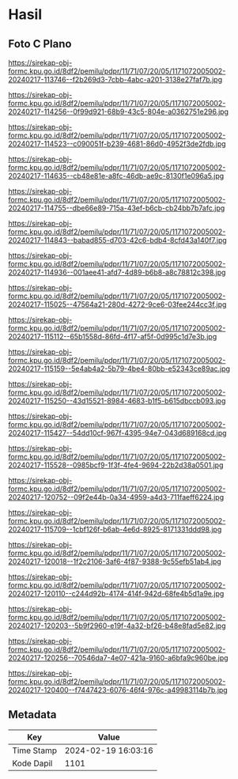 # Hasil

## Foto C Plano

https://sirekap-obj-formc.kpu.go.id/8df2/pemilu/pdpr/11/71/07/20/05/1171072005002-20240217-113746--f2b269d3-7cbb-4abc-a201-3138e27faf7b.jpg

https://sirekap-obj-formc.kpu.go.id/8df2/pemilu/pdpr/11/71/07/20/05/1171072005002-20240217-114256--0f99d921-68b9-43c5-804e-a0362751e296.jpg

https://sirekap-obj-formc.kpu.go.id/8df2/pemilu/pdpr/11/71/07/20/05/1171072005002-20240217-114523--c090051f-b239-4681-86d0-4952f3de2fdb.jpg

https://sirekap-obj-formc.kpu.go.id/8df2/pemilu/pdpr/11/71/07/20/05/1171072005002-20240217-114635--cb48e81e-a8fc-46db-ae9c-8130f1e096a5.jpg

https://sirekap-obj-formc.kpu.go.id/8df2/pemilu/pdpr/11/71/07/20/05/1171072005002-20240217-114755--dbe66e89-715a-43ef-b6cb-cb24bb7b7afc.jpg

https://sirekap-obj-formc.kpu.go.id/8df2/pemilu/pdpr/11/71/07/20/05/1171072005002-20240217-114843--babad855-d703-42c6-bdb4-8cfd43a140f7.jpg

https://sirekap-obj-formc.kpu.go.id/8df2/pemilu/pdpr/11/71/07/20/05/1171072005002-20240217-114936--001aee41-afd7-4d89-b6b8-a8c78812c398.jpg

https://sirekap-obj-formc.kpu.go.id/8df2/pemilu/pdpr/11/71/07/20/05/1171072005002-20240217-115025--47564a21-280d-4272-9ce6-03fee244cc3f.jpg

https://sirekap-obj-formc.kpu.go.id/8df2/pemilu/pdpr/11/71/07/20/05/1171072005002-20240217-115112--65b1558d-86fd-4f17-af5f-0d995c1d7e3b.jpg

https://sirekap-obj-formc.kpu.go.id/8df2/pemilu/pdpr/11/71/07/20/05/1171072005002-20240217-115159--5e4ab4a2-5b79-4be4-80bb-e52343ce89ac.jpg

https://sirekap-obj-formc.kpu.go.id/8df2/pemilu/pdpr/11/71/07/20/05/1171072005002-20240217-115250--43d15521-8984-4683-b1f5-b615dbccb093.jpg

https://sirekap-obj-formc.kpu.go.id/8df2/pemilu/pdpr/11/71/07/20/05/1171072005002-20240217-115427--54dd10cf-967f-4395-94e7-043d689168cd.jpg

https://sirekap-obj-formc.kpu.go.id/8df2/pemilu/pdpr/11/71/07/20/05/1171072005002-20240217-115528--0985bcf9-1f3f-4fe4-9694-22b2d38a0501.jpg

https://sirekap-obj-formc.kpu.go.id/8df2/pemilu/pdpr/11/71/07/20/05/1171072005002-20240217-120752--09f2e44b-0a34-4959-a4d3-711faeff6224.jpg

https://sirekap-obj-formc.kpu.go.id/8df2/pemilu/pdpr/11/71/07/20/05/1171072005002-20240217-115709--1cbf126f-b6ab-4e6d-8925-8171331ddd98.jpg

https://sirekap-obj-formc.kpu.go.id/8df2/pemilu/pdpr/11/71/07/20/05/1171072005002-20240217-120018--1f2c2106-3af6-4f87-9388-9c55efb51ab4.jpg

https://sirekap-obj-formc.kpu.go.id/8df2/pemilu/pdpr/11/71/07/20/05/1171072005002-20240217-120110--c244d92b-4174-414f-942d-68fe4b5d1a9e.jpg

https://sirekap-obj-formc.kpu.go.id/8df2/pemilu/pdpr/11/71/07/20/05/1171072005002-20240217-120203--5b9f2960-e19f-4a32-bf26-b48e8fad5e82.jpg

https://sirekap-obj-formc.kpu.go.id/8df2/pemilu/pdpr/11/71/07/20/05/1171072005002-20240217-120256--70546da7-4e07-421a-9160-a6bfa9c960be.jpg

https://sirekap-obj-formc.kpu.go.id/8df2/pemilu/pdpr/11/71/07/20/05/1171072005002-20240217-120400--f7447423-6076-46f4-976c-a49983114b7b.jpg


## Metadata

| Key        | Value               |
| ---------- | ------------------- |
| Time Stamp | 2024-02-19 16:03:16 |
| Kode Dapil | 1101                |



